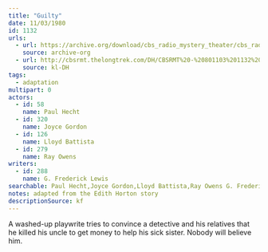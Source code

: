 ```yaml
---
title: "Guilty"
date: 11/03/1980
id: 1132
urls: 
  - url: https://archive.org/download/cbs_radio_mystery_theater/cbs_radio_mystery_theater-1101-1150.zip/cbs_radio_mystery_theater-1101-1150%2Fcbsrmt_1132_guilty.mp3
    source: archive-org
  - url: http://cbsrmt.thelongtrek.com/DH/CBSRMT%20-%20801103%201132%20Guilty_dh.mp3
    source: kl-DH
tags: 
  - adaptation
multipart: 0
actors:  
  - id: 58
    name: Paul Hecht  
  - id: 320
    name: Joyce Gordon  
  - id: 126
    name: Lloyd Battista  
  - id: 279
    name: Ray Owens
writers:  
  - id: 288
    name: G. Frederick Lewis
searchable: Paul Hecht,Joyce Gordon,Lloyd Battista,Ray Owens G. Frederick Lewis
notes: adapted from the Edith Horton story
descriptionSource: kf
---
```

A washed-up playwrite tries to convince a detective and his relatives that he killed his uncle to get money to help his sick sister. Nobody will believe him.
